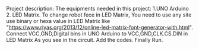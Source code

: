 Project description:
The equipments needed in this project: 1.UNO Arduino 2. LED Matrix.
To change robot fece in LED Matrix, You need to use any site use binary or hexa value in LED Matrix like "https://www.riyas.org/2013/12/online-led-matrix-font-generator-with.html".
Connect VCC,GND,Digital bins in UNO Arduino to VCC,GND,CLK.CS.DIN in LED Matrix As you see in the circuit.
Add the codes.
Finally Run.
